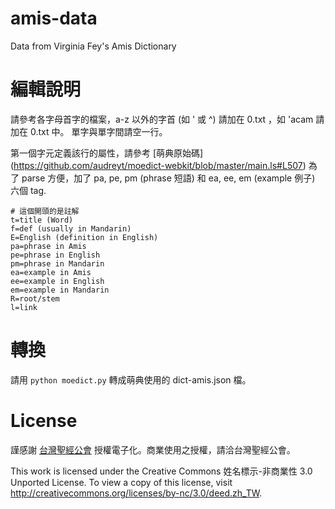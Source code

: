 amis-data
=========

Data from Virginia Fey's Amis Dictionary


編輯說明
========

請參考各字母首字的檔案，a-z 以外的字首 (如 ' 或 ^) 請加在 0.txt ，如 'acam 請加在 0.txt 中。
單字與單字間請空一行。

第一個字元定義該行的屬性，請參考 [萌典原始碼] (https://github.com/audreyt/moedict-webkit/blob/master/main.ls#L507)
為了 parse 方便，加了 pa, pe, pm (phrase 短語) 和 ea, ee, em (example 例子) 六個 tag.

```
# 這個開頭的是註解
t=title (Word)
f=def (usually in Mandarin)
E=English (definition in English)
pa=phrase in Amis
pe=phrase in English
pm=phrase in Mandarin
ea=example in Amis
ee=example in English
em=example in Mandarin
R=root/stem
l=link
```

轉換
====

請用 `python moedict.py` 轉成萌典使用的 dict-amis.json 檔。

License
=======

謹感謝 [台灣聖經公會](http://www.biblesociety-tw.org/) 授權電子化。商業使用之授權，請洽台灣聖經公會。

This work is licensed under the Creative Commons 姓名標示-非商業性 3.0 Unported License. To view a copy of this license, visit http://creativecommons.org/licenses/by-nc/3.0/deed.zh_TW.
